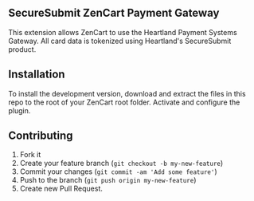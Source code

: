 ## SecureSubmit ZenCart Payment Gateway

This extension allows ZenCart to use the Heartland Payment Systems Gateway. All card data is tokenized using Heartland's SecureSubmit product.

## Installation

To install the development version, download and extract the files in this repo to the root of your ZenCart root folder. Activate and configure the plugin.

## Contributing

1. Fork it
2. Create your feature branch (`git checkout -b my-new-feature`)
3. Commit your changes (`git commit -am 'Add some feature'`)
4. Push to the branch (`git push origin my-new-feature`)
5. Create new Pull Request.